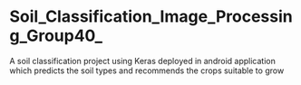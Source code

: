 # Soil_Classification_Image_Processing_Group40_
A soil classification project using Keras deployed in android application which predicts the soil types and recommends the crops suitable to grow 
